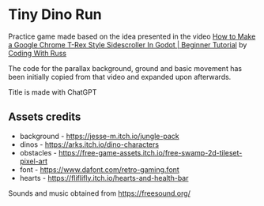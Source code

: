 # Tiny Dino Run

Practice game made based on the idea presented in the video [How to Make a Google Chrome T-Rex Style Sidescroller In Godot | Beginner Tutorial](https://www.youtube.com/watch?v=nKBhz6oJYsc) by [Coding With Russ](https://www.youtube.com/@CodingWithRuss)

The code for the parallax background, ground and basic movement has been initially copied from that video and expanded upon afterwards.

Title is made with ChatGPT

## Assets credits

- background - <https://jesse-m.itch.io/jungle-pack>
- dinos - <https://arks.itch.io/dino-characters>
- obstacles - <https://free-game-assets.itch.io/free-swamp-2d-tileset-pixel-art>
- font - <https://www.dafont.com/retro-gaming.font>
- hearts - <https://fliflifly.itch.io/hearts-and-health-bar>

Sounds and music obtained from <https://freesound.org/>

